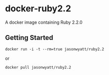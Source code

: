 # docker-ruby2.2

A docker image containing Ruby 2.2.0

## Getting Started

`docker run -i -t --rm=true jasonwyatt/ruby2.2`

or

`docker pull jasonwyatt/ruby2.2`